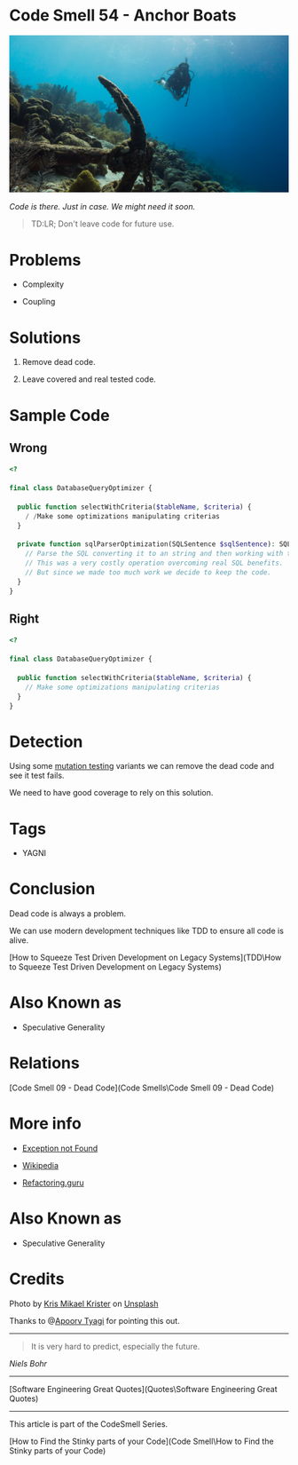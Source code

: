 # Code Smell 54 - Anchor Boats

![Code Smell 54 - Anchor Boats](kris-mikael-krister-CliuXLGbKV4-unsplash.jpg)

*Code is there. Just in case. We might need it soon.*

> TD:LR; Don't leave code for future use.

# Problems

- Complexity

- Coupling

# Solutions

1. Remove dead code.

2. Leave covered and real tested code.

# Sample Code

## Wrong

[Gist Url]: # (https://gist.github.com/mcsee/22deb44d4e95b4a3ca8ce9ba18d0f908)
```php
<?

final class DatabaseQueryOptimizer {
  
  public function selectWithCriteria($tableName, $criteria) {
    / /Make some optimizations manipulating criterias
  }
  
  private function sqlParserOptimization(SQLSentence $sqlSentence): SQLSentence {
    // Parse the SQL converting it to an string and then working with their nodes as strings and lots of regex
    // This was a very costly operation overcoming real SQL benefits.
    // But since we made too much work we decide to keep the code.
  }  
}
```

## Right

[Gist Url]: # (https://gist.github.com/mcsee/7d520c7f266d0180f42c3fc12b41fddc)
```php
<?

final class DatabaseQueryOptimizer {
  
  public function selectWithCriteria($tableName, $criteria) {
    // Make some optimizations manipulating criterias
  } 
}
```

# Detection

Using some [mutation testing](https://en.wikipedia.org/wiki/Mutation_testing) variants we can remove the dead code and see it test fails.

We need to have good coverage to rely on this solution.

# Tags

- YAGNI

# Conclusion

Dead code is always a problem.

We can use modern development techniques like TDD to ensure all code is alive.

[How to Squeeze Test Driven Development on Legacy Systems](TDD\How to Squeeze Test Driven Development on Legacy Systems) 

# Also Known as

- Speculative Generality

# Relations

[Code Smell 09 - Dead Code](Code Smells\Code Smell 09 - Dead Code)

# More info

- [Exception not Found](https://exceptionnotfound.net/boat-anchor-the-daily-software-anti-pattern)

- [Wikipedia](https://en.wikipedia.org/wiki/You_aren%27t_gonna_need_it)

- [Refactoring.guru](https://refactoring.guru/smells/speculative-generality)

# Also Known as 

- Speculative Generality

# Credits

Photo by [Kris Mikael Krister](https://unsplash.com/@kmkr) on [Unsplash](https://unsplash.com/s/photos/anchor)

Thanks to @[Apoorv Tyagi](@apoorvtyagi) for pointing this out.

* * *

> It is very hard to predict, especially the future.

_Niels Bohr_ 
 
* * *
 
[Software Engineering Great Quotes](Quotes\Software Engineering Great Quotes)

* * *

This article is part of the CodeSmell Series.

[How to Find the Stinky parts of your Code](Code Smell\How to Find the Stinky parts of your Code)